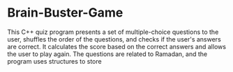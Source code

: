# Brain-Buster-Game
This C++ quiz program presents a set of multiple-choice questions to the user, shuffles the order of the questions, and checks if the user's answers are correct. It calculates the score based on the correct answers and allows the user to play again. The questions are related to Ramadan, and the program uses structures to store 
